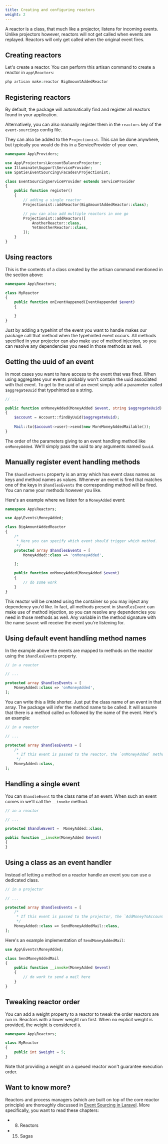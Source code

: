 ```yaml
---
title: Creating and configuring reactors
weight: 2
---
```


A reactor is a class, that much like a projector, listens for incoming events. Unlike projectors however, reactors will not get called when events are replayed. Reactors will only get called when the original event fires.

## Creating reactors

Let's create a reactor. You can perform this artisan command to create a reactor in `app\Reactors`:

```php
php artisan make:reactor BigAmountAddedReactor
```

## Registering reactors

By default, the package will automatically find and register all reactors found in your application.

Alternatively, you can also manually register them in the `reactors` key of the `event-sourcings` config file.

They can also be added to the `Projectionist`. This can be done anywhere, but typically you would do this in a ServiceProvider of your own.

```php
namespace App\Providers;

use App\Projectors\AccountBalanceProjector;
use Illuminate\Support\ServiceProvider;
use Spatie\EventSourcing\Facades\Projectionist;

class EventSourcingServiceProvider extends ServiceProvider
{
    public function register()
    {
        // adding a single reactor
        Projectionist::addReactor(BigAmountAddedReactor::class);

        // you can also add multiple reactors in one go
        Projectionist::addReactors([
            AnotherReactor::class,
            YetAnotherReactor::class,
        ]);
    }
}
```

## Using reactors

This is the contents of a class created by the artisan command mentioned in the section above:

```php
namespace App\Reactors;

class MyReactor
{
    public function onEventHappened(EventHappended $event)
    {

    }
}
```

Just by adding a typehint of the event you want to handle makes our package call that method when the typehinted event occurs. All methods specified in your projector can also make use of method injection, so you can resolve any dependencies you need in those methods as well.

## Getting the uuid of an event

In most cases you want to have access to the event that was fired. When using aggregates your events probably won't contain the uuid associated with that event. To get to the uuid of an event simply add a parameter called `$aggregateUuid` that typehinted as a string. 

```php
// ...

public function onMoneyAdded(MoneyAdded $event, string $aggregateUuid)
{
    $account = Account::findByUuid($aggregateUuid);
    
    Mail::to($account->user)->send(new MoreMoneyAddedMailable());
}
```

The order of the parameters giving to an event handling method like `onMoneyAdded`. We'll simply pass the uuid to any arguments named `$uuid`.

## Manually register event handling methods

The `$handlesEvents` property is an array which has event class names as keys and method names as values. Whenever an event is fired that matches one of the keys in `$handlesEvents` the corresponding method will be fired. You can name your methods however you like.

Here's an example where we listen for a `MoneyAdded` event:

```php
namespace App\Reactors;

use App\Events\MoneyAdded;

class BigAmountAddedReactor
{
    /*
     * Here you can specify which event should trigger which method.
     */
    protected array $handlesEvents = [
        MoneyAdded::class => 'onMoneyAdded',

    ];

    public function onMoneyAdded(MoneyAdded $event)
    {
        // do some work
    }
}
```

This reactor will be created using the container so you may inject any dependency you'd like. In fact, all methods present in `$handlesEvent` can make use of method injection, so you can resolve any dependencies you need in those methods as well. Any variable in the method signature with the name `$event` will receive the event you're listening for.

## Using default event handling method names

In the example above the events are mapped to methods on the reactor using the `$handlesEvents` property.

```php
// in a reactor

// ...

protected array $handlesEvents = [
    MoneyAdded::class => 'onMoneyAdded',
];
```

You can write this a little shorter. Just put the class name of an event in that array. The package will infer the method name to be called. It will assume that there is a method called `on` followed by the name of the event. Here's an example:

```php
// in a reactor

// ...

protected array $handlesEvents = [
    /*
     * If this event is passed to the reactor, the `onMoneyAdded` method will be called.
     */ 
    MoneyAdded::class,
];
```

## Handling a single event

You can `$handleEvent` to the class name of an event. When such an event comes in we'll call the `__invoke` method. 

```php
// in a reactor

// ...

protected $handleEvent =  MoneyAdded::class,

public function __invoke(MoneyAdded $event)
{
}
```

## Using a class as an event handler

Instead of letting a method on a reactor handle an event you can use a dedicated class.

```php
// in a projector

// ...

protected array $handlesEvents = [
    /*
     * If this event is passed to the projector, the `AddMoneyToAccount` class will be called.
     */ 
    MoneyAdded::class => SendMoneyAddedMail::class,
];
```

Here's an example implementation of `SendMoneyAddedMail`:

```php
use App\Events\MoneyAdded;

class SendMoneyAddedMail
{
    public function __invoke(MoneyAdded $event)
    {
        // do work to send a mail here
    }
}
```

## Tweaking reactor order

You can add a weight property to a reactor to tweak the order reactors are run in. Reactors with a lower weight run first. When no explicit weight is provided, the weight is considered `0`.

```php
namespace App\Reactors;

class MyReactor
{
    public int $weight = 5;
}
```

Note that providing a weight on a queued reactor won't guarantee execution order.

## Want to know more?

Reactors and process managers (which are built on top of the core reactor principle) are thoroughly discussed in [Event Sourcing in Laravel](https://event-sourcing-laravel.com/). More specifically, you want to read these chapters:

- 08. Reactors
- 15. Sagas
